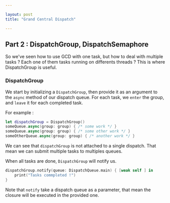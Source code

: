 ```yaml
---

layout: post 
title: "Grand Central Dispatch"

---
```


## Part 2 : DispatchGroup, DispatchSemaphore



So we've seen how to use GCD with one task, but how to deal with multiple tasks ? Each one of them tasks running on differents threads ? This is where DispatchGroup is useful.

### DispatchGroup

We start by initializing a `DispatchGroup`, then provide it as an argument to the `async` method of our dispatch queue. For each task, we `enter` the group, and `leave` it for each completed task.

For example : 

```swift
let dispatchGroup = DispatchGroup()
someQueue.async(group: group) { /* some work */ }
someQueue.async(group: group) { /* some other work */ }
someOtherQueue.async(group: group) { /* another work */ }
```

We can see that `dispatchGroup` is not attached to a single dispatch. That mean we can submit multiple tasks to multiples queues.

When all tasks are done, `DispatchGroup` will notify us.

```swift
dispatchGroup.notify(queue: DispatchQueue.main) { [weak self ] in 
	print("Tasks commpleted !")
}
```

Note that `notify` take a dispatch queue as a parameter, that mean the closure will be executed in the provided one.
